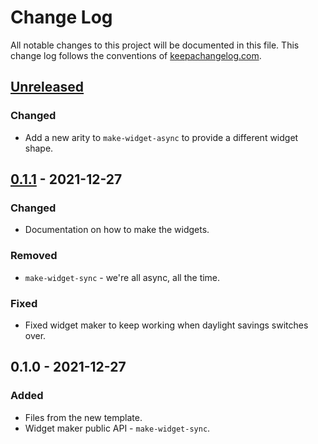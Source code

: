 # Change Log
All notable changes to this project will be documented in this file. This change log follows the conventions of [keepachangelog.com](http://keepachangelog.com/).

## [Unreleased]
### Changed
- Add a new arity to `make-widget-async` to provide a different widget shape.

## [0.1.1] - 2021-12-27
### Changed
- Documentation on how to make the widgets.

### Removed
- `make-widget-sync` - we're all async, all the time.

### Fixed
- Fixed widget maker to keep working when daylight savings switches over.

## 0.1.0 - 2021-12-27
### Added
- Files from the new template.
- Widget maker public API - `make-widget-sync`.

[Unreleased]: https://github.com/site.djei/guac-testing/compare/0.1.1...HEAD
[0.1.1]: https://github.com/site.djei/guac-testing/compare/0.1.0...0.1.1
